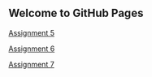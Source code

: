 ## Welcome to GitHub Pages

[Assignment 5](assignment5.html)

[Assignment 6](assignment6.html)

[Assignment 7](assignment7.html)
